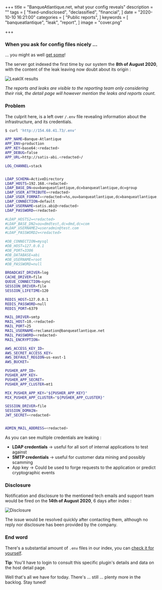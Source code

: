 +++
title = "BanqueAtlantique.net, what your config reveals"
description = ""
tags = [
    "fixed-undisclosed",
    "declassified",
    "financial",
]
date = "2020-10-10 16:21:00"
categories = [
    "Public reports",
]
keywords = [
    "banqueatlantique",
    "leak",
    "report",
]
image = "cover.png"

+++

### When you ask for config files nicely ...

... you might as well [get some](https://leakix.net/host/154.68.41.73)!
<!--more-->

The server got indexed the first time by our system the __8th of August 2020__, with the content of the leak leaving now doubt about its origin :

![LeakIX results](/banqueatlantique/results.png)

_The reports and leaks are visible to the reporting team only considering their risk, the detail page will however mention the leaks and reports count._

### Problem

The culprit here, is a left over `/.env` file revealing information about the infrastructure, and its credentials.

```sh
$ curl 'http://154.68.41.73/.env'
```

```sh
APP_NAME=Banque-Atlantique
APP_ENV=production
APP_KEY=base64:<redacted>
APP_DEBUG=false
APP_URL=http://satis-abi.<redacted>/

LOG_CHANNEL=stack


LDAP_SCHEMA=ActiveDirectory
LDAP_HOSTS=192.168.<redacted>
LDAP_BASE_DN=ou=banqueatlantique,dc=banqueatlantique,dc=group
LDAP_USER_ATTRIBUTE=<redacted>
LDAP_USER_FORMAT=<redacted>=%s,ou=banqueatlantique,dc=banqueatlantique,dc=group
LDAP_CONNECTION=default
LDAP_USERNAME=satis.abi@<redacted>
LDAP_PASSWORD=<redacted>

#LDAP_HOSTS2=<redacted>
#LDAP_BASE_DN2=ou=dmdtest,dc=dmd,dc=com
#LDAP_USERNAME2=useradmin@test.com
#LDAP_PASSWORD2=<redacted>

#DB_CONNECTION=mysql
#DB_HOST=127.0.0.1
#DB_PORT=3306
#DB_DATABASE=abi
#DB_USERNAME=root
#DB_PASSWORD=null

BROADCAST_DRIVER=log
CACHE_DRIVER=file
QUEUE_CONNECTION=sync
SESSION_DRIVER=file
SESSION_LIFETIME=120

REDIS_HOST=127.0.0.1
REDIS_PASSWORD=null
REDIS_PORT=6379

MAIL_DRIVER=smtp
MAIL_HOST=10.<redacted>
MAIL_PORT=25
MAIL_USERNAME=reclamation@banqueatlantique.net
MAIL_PASSWORD=<redacted>
MAIL_ENCRYPTION=

AWS_ACCESS_KEY_ID=
AWS_SECRET_ACCESS_KEY=
AWS_DEFAULT_REGION=us-east-1
AWS_BUCKET=

PUSHER_APP_ID=
PUSHER_APP_KEY=
PUSHER_APP_SECRET=
PUSHER_APP_CLUSTER=mt1

MIX_PUSHER_APP_KEY="${PUSHER_APP_KEY}"
MIX_PUSHER_APP_CLUSTER="${PUSHER_APP_CLUSTER}"

SESSION_DRIVER=file
SESSION_DOMAIN=
JWT_SECRET=<redacted>


ADMIN_MAIL_ADDRESS=<redacted>
```

As you can see multiple credentials are leaking :

- __LDAP credentials__ -> useful for all sort of internal applications to test against
- __SMTP credentials__ -> useful for customer data mining and possibly scamming
- App key -> Could be used to forge requests to the application or predict cryptographic events

### Disclosure

Notification and disclosure to the mentioned tech emails and support team would be fired on the __14th of August 2020__, 6 days after index :

![Disclosure](/banqueatlantique/report.png)

The issue would be resolved quickly after contacting them, although no reply nor disclosure has been provided by the company.

### End word

There's a substantial amount of `.env` files in our index, you can [check it for yourself](https://leakix.net/search?page=0&q=%2Bplugin%3ADotEnvConfigPlugin&scope=leak).

__Tip__: You'll have to login to consult this specific plugin's details and data on the host detail page.

Well that's all we have for today. There's ... still ... plenty more in the backlog. Stay tuned!

[leakix]: <https://leakix.net/>
[banqueatlantique]: <https://www.banqueatlantique.net/>
